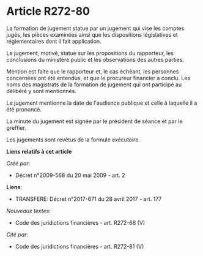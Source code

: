# Article R272-80

La formation de jugement statue par un jugement qui vise les comptes jugés, les pièces examinées ainsi que les dispositions
législatives et réglementaires dont il fait application. 

Le jugement, motivé, statue sur les propositions du rapporteur, les conclusions du ministère public et les observations des
autres parties. 

Mention est faite que le rapporteur et, le cas échéant, les personnes concernées ont été entendus, et que le procureur
financier a conclu. Les noms des magistrats de la formation de jugement qui ont participé au délibéré y sont mentionnés. 

Le jugement mentionne la date de l'audience publique et celle à laquelle il a été prononcé. 

La minute du jugement est signée par le président de séance et par le greffier. 

Les jugements sont revêtus de la formule exécutoire.

**Liens relatifs à cet article**

_Créé par_:

  - Décret n°2009-568 du 20 mai 2009 - art. 2

**Liens**:

  - TRANSFERE: Décret n°2017-671 du 28 avril 2017 - art. 177

_Nouveaux textes_:

  - Code des juridictions financières - art. R272-68 (V)

_Cité par_:

  - Code des juridictions financières - art. R272-81 (V)
